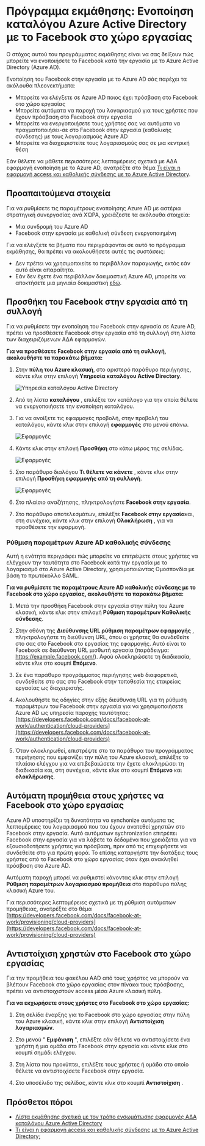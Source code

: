 <properties
    pageTitle="Πρόγραμμα εκμάθησης: Ενοποίηση καταλόγου Azure Active Directory με το Facebook στο χώρο εργασίας | Microsoft Azure"
    description="Μάθετε πώς μπορείτε να ρυθμίσετε τις παραμέτρους καθολικής σύνδεσης μεταξύ Azure Active Directory και το Facebook στο χώρο εργασίας."
    services="active-directory"
    documentationCenter=""
    authors="asmalser-msft"
    manager="femila"
    editor=""/>

<tags
    ms.service="active-directory"
    ms.workload="identity"
    ms.tgt_pltfrm="na"
    ms.devlang="na"
    ms.topic="article"
    ms.date="04/26/2016"
    ms.author="asmalser"/>


# <a name="tutorial-azure-active-directory-integration-with-facebook-at-work"></a>Πρόγραμμα εκμάθησης: Ενοποίηση καταλόγου Azure Active Directory με το Facebook στο χώρο εργασίας

Ο στόχος αυτού του προγράμματος εκμάθησης είναι να σας δείξουν πώς μπορείτε να ενοποιήσετε το Facebook κατά την εργασία με το Azure Active Directory (Azure AD).

Ενοποίηση του Facebook στην εργασία με το Azure AD σάς παρέχει τα ακόλουθα πλεονεκτήματα: 

- Μπορείτε να ελέγξετε σε Azure AD ποιος έχει πρόσβαση στο Facebook στο χώρο εργασίας 
- Μπορείτε αυτόματα να παροχή του λογαριασμού για τους χρήστες που έχουν πρόσβαση στο Facebook στην εργασία
- Μπορείτε να ενεργοποιήσετε τους χρήστες σας να αυτόματα να πραγματοποιήσει-σε στο Facebook στην εργασία (καθολικής σύνδεσης) με τους λογαριασμούς Azure AD
- Μπορείτε να διαχειριστείτε τους λογαριασμούς σας σε μια κεντρική θέση 

Εάν θέλετε να μάθετε περισσότερες λεπτομέρειες σχετικά με ΑΔΑ εφαρμογή ενοποίηση με το Azure AD, ανατρέξτε στο θέμα [Τι είναι η εφαρμογή access και καθολικής σύνδεσης με το Azure Active Directory](active-directory-appssoaccess-whatis.md).


## <a name="prerequisites"></a>Προαπαιτούμενα στοιχεία 

Για να ρυθμίσετε τις παραμέτρους ενοποίησης Azure AD με αστέρια στρατηγική συνεργασίας ανά ΧΏΡΑ, χρειάζεστε τα ακόλουθα στοιχεία:

- Μια συνδρομή του Azure AD
- Facebook στην εργασία με καθολική σύνδεση ενεργοποιημένη

Για να ελέγξετε τα βήματα που περιγράφονται σε αυτό το πρόγραμμα εκμάθησης, θα πρέπει να ακολουθήσετε αυτές τις συστάσεις:

- Δεν πρέπει να χρησιμοποιείτε το περιβάλλον παραγωγής, εκτός εάν αυτό είναι απαραίτητο.
- Εάν δεν έχετε ένα περιβάλλον δοκιμαστική Azure AD, μπορείτε να αποκτήσετε μια μηνιαία δοκιμαστική [εδώ](https://azure.microsoft.com/pricing/free-trial/). 


## <a name="adding-facebook-at-work-from-the-gallery"></a>Προσθήκη του Facebook στην εργασία από τη συλλογή
Για να ρυθμίσετε την ενοποίηση του Facebook στην εργασία σε Azure AD, πρέπει να προσθέσετε Facebook στην εργασία από τη συλλογή στη λίστα των διαχειριζόμενων ΑΔΑ εφαρμογών.

**Για να προσθέσετε Facebook στην εργασία από τη συλλογή, ακολουθήστε τα παρακάτω βήματα:**

1. Στην **πύλη του Azure κλασική**, στο αριστερό παράθυρο περιήγησης, κάντε κλικ στην επιλογή **Υπηρεσία καταλόγου Active Directory**. 

    ![Υπηρεσία καταλόγου Active Directory][1]

2. Από τη λίστα **καταλόγου** , επιλέξτε τον κατάλογο για την οποία θέλετε να ενεργοποιήσετε την ενοποίηση καταλόγου.

3. Για να ανοίξετε τις εφαρμογές προβολή, στην προβολή του καταλόγου, κάντε κλικ στην επιλογή **εφαρμογές** στο μενού επάνω.

    ![Εφαρμογές][2]

4. Κάντε κλικ στην επιλογή **Προσθήκη** στο κάτω μέρος της σελίδας.
    
    ![Εφαρμογές][3]

5. Στο παράθυρο διαλόγου **Τι θέλετε να κάνετε** , κάντε κλικ στην επιλογή **Προσθήκη εφαρμογής από τη συλλογή**.

    ![Εφαρμογές][4]

6. Στο πλαίσιο αναζήτησης, πληκτρολογήστε **Facebook στην εργασία**.

7. Στο παράθυρο αποτελεσμάτων, επιλέξτε **Facebook στην εργασία**και, στη συνέχεια, κάντε κλικ στην επιλογή **Ολοκλήρωση** , για να προσθέσετε την εφαρμογή.


### <a name="configuring-azure-ad-single-sign-on"></a>Ρύθμιση παραμέτρων Azure AD καθολικής σύνδεσης

Αυτή η ενότητα περιγράφει πώς μπορείτε να επιτρέψετε στους χρήστες να ελέγχουν την ταυτότητα στο Facebook κατά την εργασία με το λογαριασμό στο Azure Active Directory, χρησιμοποιώντας Ομοσπονδία με βάση το πρωτόκολλο SAML.

**Για να ρυθμίσετε τις παραμέτρους Azure AD καθολικής σύνδεσης με το Facebook στο χώρο εργασίας, ακολουθήστε τα παρακάτω βήματα:**

1.  Μετά την προσθήκη Facebook στην εργασία στην πύλη του Azure κλασική, κάντε κλικ στην επιλογή **Ρύθμιση παραμέτρων Καθολικής σύνδεσης**.

2.  Στην οθόνη της **Διεύθυνσης URL ρύθμιση παραμέτρων εφαρμογής** , πληκτρολογήστε τη διεύθυνση URL, όπου οι χρήστες θα συνδεθείτε στο σας στο Facebook στο εργασίας της εφαρμογής. Αυτό είναι το Facebook σε διεύθυνση URL μισθωτή εργασία (παράδειγμα: https://example.facebook.com/). Αφού ολοκληρώσετε τη διαδικασία, κάντε κλικ στο κουμπί **Επόμενο**.

3.  Σε ένα παράθυρο προγράμματος περιήγησης web διαφορετικά, συνδεθείτε στο σας στο Facebook στην τοποθεσία της εταιρείας εργασίας ως διαχειριστής.

4. Ακολουθήστε τις οδηγίες στην εξής διεύθυνση URL για τη ρύθμιση παραμέτρων του Facebook στην εργασία για να χρησιμοποιήσετε Azure AD ως υπηρεσία παροχής ταυτότητας: [https://developers.facebook.com/docs/facebook-at-work/authentication/cloud-providers](https://developers.facebook.com/docs/facebook-at-work/authentication/cloud-providers)

5.  Όταν ολοκληρωθεί, επιστρέψτε στο τα παράθυρα του προγράμματος περιήγησης που εμφανίζει την πύλη του Azure κλασική, επιλέξτε το πλαίσιο ελέγχου για να επιβεβαιώσετε την έχετε ολοκληρώσει τη διαδικασία και, στη συνέχεια, κάντε κλικ στο κουμπί **Επόμενο** και **ολοκλήρωσης**.


## <a name="automatically-provisioning-users-to-facebook-at-work"></a>Αυτόματη προμήθεια στους χρήστες να Facebook στο χώρο εργασίας

Azure AD υποστηρίζει τη δυνατότητα να synchonize αυτόματα τις λεπτομέρειες του λογαριασμού που του έχουν ανατεθεί χρηστών στο Facebook στην εργασία. Αυτό αυτόματων sychronization επιτρέπει Facebook στην εργασία για να λάβετε τα δεδομένα που χρειάζεται για να εξουσιοδοτήσετε χρήστες για πρόσβαση, πριν από τις επιχειρήσετε να συνδεθείτε στο για πρώτη φορά. Το επίσης καταργήστε την διατάξεις τους χρήστες από το Facebook στο χώρο εργασίας όταν έχει ανακληθεί πρόσβαση στο Azure AD.

Αυτόματη παροχή μπορεί να ρυθμιστεί κάνοντας κλικ στην επιλογή **Ρύθμιση παραμέτρων λογαριασμού προμήθεια** στο παράθυρο πύλης κλασική Azure του.

Για περισσότερες λεπτομέρειες σχετικά με τη ρύθμιση αυτόματων προμήθειας, ανατρέξτε στο θέμα [https://developers.facebook.com/docs/facebook-at-work/provisioning/cloud-providers](https://developers.facebook.com/docs/facebook-at-work/provisioning/cloud-providers)


## <a name="assigning-users-to-facebook-at-work"></a>Αντιστοίχιση χρηστών στο Facebook στο χώρο εργασίας

Για την προμήθεια του φακέλου AAD από τους χρήστες να μπορούν να βλέπουν Facebook στο χώρο εργασίας στον πίνακα τους πρόσβασης, πρέπει να αντιστοιχιστούν access μέσα Azure κλασική πύλη.

**Για να εκχωρήσετε στους χρήστες στο Facebook στο χώρο εργασίας:**

1.  Στη σελίδα έναρξης για το Facebook στο χώρο εργασίας στην πύλη του Azure κλασική, κάντε κλικ στην επιλογή **Αντιστοίχιση λογαριασμών**.

2.  Στο μενού " **Εμφάνιση** ", επιλέξτε εάν θέλετε να αντιστοιχίσετε ένα χρήστη ή μια ομάδα στο Facebook στην εργασία και κάντε κλικ στο κουμπί σημάδι ελέγχου.

3.  Στη λίστα που προκύπτει, επιλέξτε τους χρήστες ή ομάδα στο οποίο θέλετε να αντιστοιχίσετε Facebook στην εργασία.

4.  Στο υποσέλιδο της σελίδας, κάντε κλικ στο κουμπί **Αντιστοίχιση** .


## <a name="additional-resources"></a>Πρόσθετοι πόροι

* [Λίστα εκμάθησης σχετικά με τον τρόπο ενσωμάτωσης εφαρμογές ΑΔΑ καταλόγου Azure Active Directory](active-directory-saas-tutorial-list.md)
* [Τι είναι η εφαρμογή access και καθολικής σύνδεσης με το Azure Active Directory;](active-directory-appssoaccess-whatis.md)

<!--Image references-->
[1]: ./media/active-directory-saas-cs-stars-tutorial/tutorial_general_01.png
[2]: ./media/active-directory-saas-cs-stars-tutorial/tutorial_general_02.png
[3]: ./media/active-directory-saas-cs-stars-tutorial/tutorial_general_03.png
[4]: ./media/active-directory-saas-cs-stars-tutorial/tutorial_general_04.png




